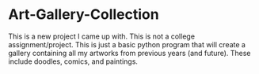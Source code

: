 # Art-Gallery-Collection
This is a new project I came up with. This is not a college assignment/project. This is just a basic python program that will create a gallery containing all my artworks from previous years (and future). These include doodles, comics, and paintings.
